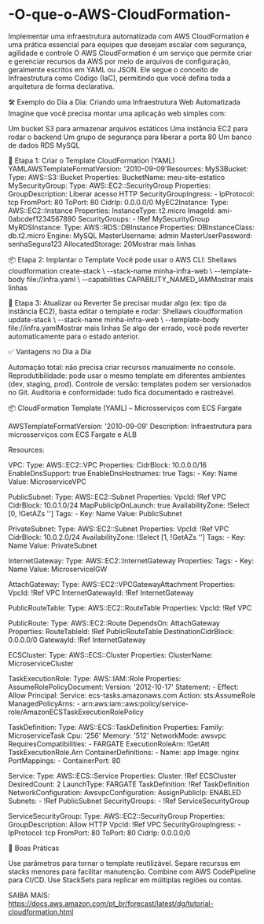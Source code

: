 # -O-que-o-AWS-CloudFormation-
Implementar uma infraestrutura automatizada com AWS CloudFormation é uma prática essencial para equipes que desejam escalar com segurança, agilidade e controle
O AWS CloudFormation é um serviço que permite criar e gerenciar recursos da AWS por meio de arquivos de configuração, geralmente escritos em YAML ou JSON. Ele segue o conceito de Infraestrutura como Código (IaC), permitindo que você defina toda a arquitetura de forma declarativa.

🛠️ Exemplo do Dia a Dia: Criando uma Infraestrutura Web Automatizada
Imagine que você precisa montar uma aplicação web simples com:

Um bucket S3 para armazenar arquivos estáticos
Uma instância EC2 para rodar o backend
Um grupo de segurança para liberar a porta 80
Um banco de dados RDS MySQL

🔧 Etapa 1: Criar o Template CloudFormation (YAML)
YAMLAWSTemplateFormatVersion: '2010-09-09'Resources:  MyS3Bucket:    Type: AWS::S3::Bucket    Properties:      BucketName: meu-site-estatico  MySecurityGroup:    Type: AWS::EC2::SecurityGroup    Properties:      GroupDescription: Liberar acesso HTTP      SecurityGroupIngress:        - IpProtocol: tcp          FromPort: 80          ToPort: 80          CidrIp: 0.0.0.0/0  MyEC2Instance:    Type: AWS::EC2::Instance    Properties:      InstanceType: t2.micro      ImageId: ami-0abcdef1234567890      SecurityGroups:        - !Ref MySecurityGroup  MyRDSInstance:    Type: AWS::RDS::DBInstance    Properties:      DBInstanceClass: db.t2.micro      Engine: MySQL      MasterUsername: admin      MasterUserPassword: senhaSegura123      AllocatedStorage: 20Mostrar mais linhas

📦 Etapa 2: Implantar o Template
Você pode usar o AWS CLI:
Shellaws cloudformation create-stack \  --stack-name minha-infra-web \  --template-body file://infra.yaml \  --capabilities CAPABILITY_NAMED_IAMMostrar mais linhas

🔄 Etapa 3: Atualizar ou Reverter
Se precisar mudar algo (ex: tipo da instância EC2), basta editar o template e rodar:
Shellaws cloudformation update-stack \  --stack-name minha-infra-web \  --template-body file://infra.yamlMostrar mais linhas
Se algo der errado, você pode reverter automaticamente para o estado anterior.

✅ Vantagens no Dia a Dia

Automação total: não precisa criar recursos manualmente no console.
Reprodutibilidade: pode usar o mesmo template em diferentes ambientes (dev, staging, prod).
Controle de versão: templates podem ser versionados no Git.
Auditoria e conformidade: tudo fica documentado e rastreável.


📦 CloudFormation Template (YAML) – Microsserviços com ECS Fargate


AWSTemplateFormatVersion: '2010-09-09'
Description: Infraestrutura para microsserviços com ECS Fargate e ALB

Resources:

  VPC:
    Type: AWS::EC2::VPC
    Properties:
      CidrBlock: 10.0.0.0/16
      EnableDnsSupport: true
      EnableDnsHostnames: true
      Tags:
        - Key: Name
          Value: MicroserviceVPC

  PublicSubnet:
    Type: AWS::EC2::Subnet
    Properties:
      VpcId: !Ref VPC
      CidrBlock: 10.0.1.0/24
      MapPublicIpOnLaunch: true
      AvailabilityZone: !Select [0, !GetAZs '']
      Tags:
        - Key: Name
          Value: PublicSubnet

  PrivateSubnet:
    Type: AWS::EC2::Subnet
    Properties:
      VpcId: !Ref VPC
      CidrBlock: 10.0.2.0/24
      AvailabilityZone: !Select [1, !GetAZs '']
      Tags:
        - Key: Name
          Value: PrivateSubnet

  InternetGateway:
    Type: AWS::EC2::InternetGateway
    Properties:
      Tags:
        - Key: Name
          Value: MicroserviceIGW

  AttachGateway:
    Type: AWS::EC2::VPCGatewayAttachment
    Properties:
      VpcId: !Ref VPC
      InternetGatewayId: !Ref InternetGateway

  PublicRouteTable:
    Type: AWS::EC2::RouteTable
    Properties:
      VpcId: !Ref VPC

  PublicRoute:
    Type: AWS::EC2::Route
    DependsOn: AttachGateway
    Properties:
      RouteTableId: !Ref PublicRouteTable
      DestinationCidrBlock: 0.0.0.0/0
      GatewayId: !Ref InternetGateway

  ECSCluster:
    Type: AWS::ECS::Cluster
    Properties:
      ClusterName: MicroserviceCluster

  TaskExecutionRole:
    Type: AWS::IAM::Role
    Properties:
      AssumeRolePolicyDocument:
        Version: '2012-10-17'
        Statement:
          - Effect: Allow
            Principal:
              Service: ecs-tasks.amazonaws.com
            Action: sts:AssumeRole
      ManagedPolicyArns:
        - arn:aws:iam::aws:policy/service-role/AmazonECSTaskExecutionRolePolicy

  TaskDefinition:
    Type: AWS::ECS::TaskDefinition
    Properties:
      Family: MicroserviceTask
      Cpu: '256'
      Memory: '512'
      NetworkMode: awsvpc
      RequiresCompatibilities:
        - FARGATE
      ExecutionRoleArn: !GetAtt TaskExecutionRole.Arn
      ContainerDefinitions:
        - Name: app
          Image: nginx
          PortMappings:
            - ContainerPort: 80

  Service:
    Type: AWS::ECS::Service
    Properties:
      Cluster: !Ref ECSCluster
      DesiredCount: 2
      LaunchType: FARGATE
      TaskDefinition: !Ref TaskDefinition
      NetworkConfiguration:
        AwsvpcConfiguration:
          AssignPublicIp: ENABLED
          Subnets:
            - !Ref PublicSubnet
          SecurityGroups:
            - !Ref ServiceSecurityGroup

  ServiceSecurityGroup:
    Type: AWS::EC2::SecurityGroup
    Properties:
      GroupDescription: Allow HTTP
      VpcId: !Ref VPC
      SecurityGroupIngress:
        - IpProtocol: tcp
          FromPort: 80
          ToPort: 80
          CidrIp: 0.0.0.0/0



🧠 Boas Práticas

Use parâmetros para tornar o template reutilizável.
Separe recursos em stacks menores para facilitar manutenção.
Combine com AWS CodePipeline para CI/CD.
Use StackSets para replicar em múltiplas regiões ou contas.

SAIBA MAIS: https://docs.aws.amazon.com/pt_br/forecast/latest/dg/tutorial-cloudformation.html
